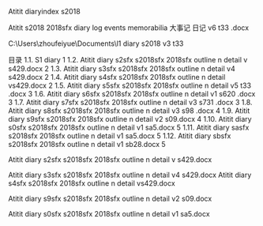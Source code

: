 Atitit diaryindex  s2018

 
Atitit s2018 2018sfx diary log  events memorabilia 大事记 日记 v6 t33 .docx

C:\Users\zhoufeiyue\Documents\l1 diary s2018 v3 t33

目录
1.1. S1 diary	1
1.2. Atitit diary s2sfx s2018sfx 2018sfx outline n detail v  s429.docx	2
1.3. Atitit diary s3sfx s2018sfx 2018sfx outline n detail v4 s429.docx	2
1.4. Atitit diary s4sfx s2018sfx 2018sfx outline n detail vs429.docx	2
1.5. Atitit diary s5sfx s2018sfx 2018sfx outline n detail v5 t33 .docx	3
1.6. Atitit diary s6sfx s2018sfx 2018sfx outline n detail v1 s620 .docx	3
1.7. Atitit diary s7sfx s2018sfx 2018sfx outline n detail v3 s731 .docx	3
1.8. Atitit diary s8sfx s2018sfx 2018sfx outline n detail v3 s98 .docx	4
1.9. Atitit diary s9sfx s2018sfx 2018sfx outline n detail v2 s09.docx	4
1.10. Atitit diary s0sfx s2018sfx 2018sfx outline n detail v1 sa5.docx	5
1.11. Atitit diary sasfx s2018sfx 2018sfx outline n detail v1 sa5.docx	5
1.12. Atitit diary sbsfx s2018sfx 2018sfx outline n detail v1 sb28.docx	5




Atitit diary s2sfx s2018sfx 2018sfx outline n detail v  s429.docx
 
Atitit diary s3sfx s2018sfx 2018sfx outline n detail v4 s429.docx
Atitit diary s4sfx s2018sfx 2018sfx outline n detail vs429.docx




Atitit diary s9sfx s2018sfx 2018sfx outline n detail v2 s09.docx

Atitit diary s0sfx s2018sfx 2018sfx outline n detail v1 sa5.docx


